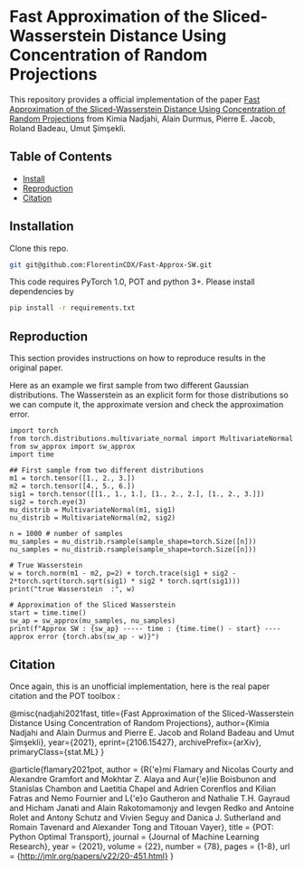 # Fast Approximation of the Sliced-Wasserstein Distance Using Concentration of Random Projections

This repository provides a official implementation of the paper [Fast Approximation of the Sliced-Wasserstein Distance Using Concentration of Random Projections](https://arxiv.org/pdf/2106.15427.pdf) from Kimia Nadjahi, Alain Durmus, Pierre E. Jacob, Roland Badeau, Umut Şimşekli.

## Table of Contents

- [Install](#install)
- [Reproduction](#reproduction)
- [Citation](#citation)

## Installation

Clone this repo.
```bash
git git@github.com:FlorentinCDX/Fast-Approx-SW.git
```

This code requires PyTorch 1.0, POT and python 3+. Please install dependencies by
```bash
pip install -r requirements.txt
```

## Reproduction

This section provides instructions on how to reproduce results in the original paper.

Here as an example we first sample from two different Gaussian distributions. The Wasserstein as an explicit form for those distributions so we can compute it, the approximate version and check the approximation error.

```python3
import torch
from torch.distributions.multivariate_normal import MultivariateNormal
from sw_approx import sw_approx
import time

## First sample from two different distributions 
m1 = torch.tensor([1., 2., 3.]) 
m2 = torch.tensor([4., 5., 6.]) 
sig1 = torch.tensor([[1., 1., 1.], [1., 2., 2.], [1., 2., 3.]]) 
sig2 = torch.eye(3) 
mu_distrib = MultivariateNormal(m1, sig1)
nu_distrib = MultivariateNormal(m2, sig2)

n = 1000 # number of samples
mu_samples = mu_distrib.rsample(sample_shape=torch.Size([n]))
nu_samples = nu_distrib.rsample(sample_shape=torch.Size([n]))

# True Wasserstein 
w = torch.norm(m1 - m2, p=2) + torch.trace(sig1 + sig2 - 2*torch.sqrt(torch.sqrt(sig1) * sig2 * torch.sqrt(sig1)))
print("true Wasserstein  :", w)

# Approximation of the Sliced Wasserstein 
start = time.time()
sw_ap = sw_approx(mu_samples, nu_samples)
print(f"Approx SW : {sw_ap} ----- time : {time.time() - start} ---- approx error {torch.abs(sw_ap - w)}")
```

## Citation

Once again, this is an unofficial implementation, here is the real paper citation and the POT toolbox :

@misc{nadjahi2021fast,
      title={Fast Approximation of the Sliced-Wasserstein Distance Using Concentration of Random Projections}, 
      author={Kimia Nadjahi and Alain Durmus and Pierre E. Jacob and Roland Badeau and Umut Şimşekli},
      year={2021},
      eprint={2106.15427},
      archivePrefix={arXiv},
      primaryClass={stat.ML}
}

@article{flamary2021pot,
  author  = {R{\'e}mi Flamary and Nicolas Courty and Alexandre Gramfort and Mokhtar Z. Alaya and Aur{\'e}lie Boisbunon and Stanislas Chambon and Laetitia Chapel and Adrien Corenflos and Kilian Fatras and Nemo Fournier and L{\'e}o Gautheron and Nathalie T.H. Gayraud and Hicham Janati and Alain Rakotomamonjy and Ievgen Redko and Antoine Rolet and Antony Schutz and Vivien Seguy and Danica J. Sutherland and Romain Tavenard and Alexander Tong and Titouan Vayer},
  title   = {POT: Python Optimal Transport},
  journal = {Journal of Machine Learning Research},
  year    = {2021},
  volume  = {22},
  number  = {78},
  pages   = {1-8},
  url     = {http://jmlr.org/papers/v22/20-451.html}
}